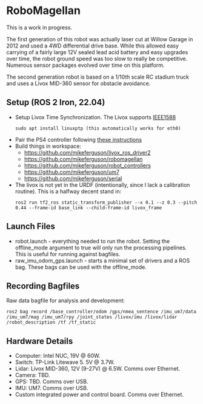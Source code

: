 # RoboMagellan

This is a work in progress.

The first generation of this robot was actually laser cut at Willow Garage in 2012 and used a
4WD differential drive base. While this allowed easy carrying of a fairly large 12V sealed
lead acid battery and easy upgrades over time, the robot ground speed was too slow to
really be competitive. Numerous sensor packages evolved over time on this platform.

The second generation robot is based on a 1/10th scale RC stadium truck and uses a Livox MID-360
sensor for obstacle avoidance.

## Setup (ROS 2 Iron, 22.04)

 * Setup Livox Time Synchronization. The Livox supports
   [IEEE1588](https://github.com/Livox-SDK/Livox-SDK/wiki/livox-device-time-synchronization-manual)
   ```
   sudo apt install linuxptp (this automatically works for eth0)
   ```
 * Pair the PS4 controller following [these instructions](https://www.robotandchisel.com/2020/04/05/ps4-controller-and-ros/)
 * Build things in workspace:
   * https://github.com/mikeferguson/livox_ros_driver2
   * https://github.com/mikeferguson/robomagellan
   * https://github.com/mikeferguson/robot_controllers
   * https://github.com/mikeferguson/um7
   * https://github.com/mikeferguson/serial
 * The livox is not yet in the URDF (intentionally, since I lack a calibration routine). This
   is a halfway decent stand in:
   ```
   ros2 run tf2_ros static_transform_publisher --x 0.1 --z 0.3 --pitch 0.44 --frame-id base_link --child-frame-id livox_frame
   ```

## Launch Files

 * robot.launch - everything needed to run the robot. Setting the offline_mode
   argument to true will only run the processing pipelines. This is useful for
   running against bagfiles.
 * raw_imu_odom_gps.launch - starts a minimal set of drivers and a ROS bag.
   These bags can be used with the offline_mode.

## Recording Bagfiles

Raw data bagfile for analysis and development:
```
ros2 bag record /base_controller/odom /gps/nmea_sentence /imu_um7/data /imu_um7/mag /imu_um7/rpy /joint_states /livox/imu /livox/lidar /robot_description /tf /tf_static
```

## Hardware Details

 * Computer: Intel NUC, 19V @ 60W.
 * Switch: TP-Link Litewave 5.  5V @ 3.7W.
 * Lidar: Livox MID-360, 12V (9-27V) @ 6.5W. Comms over Ethernet.
 * Camera: TBD.
 * GPS: TBD. Comms over USB.
 * IMU: UM7. Comms over USB.
 * Custom integrated power and control board. Comms over Ethernet.
